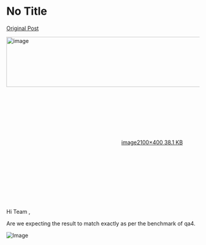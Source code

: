 # No Title

[Original Post](https://discourse.onlinedegree.iitm.ac.in/t/165959/282)

<p><div class="lightbox-wrapper"><a class="lightbox" href="https://europe1.discourse-cdn.com/flex013/uploads/iitm/original/3X/0/3/03c2659de1532aefc02ea8eaa831c0955bf85b5d.png" data-download-href="/uploads/short-url/xfVpigmDLN8HUtD3uS2IYIvLGJ.png?dl=1" title="image" rel="noopener nofollow ugc"><img src="https://europe1.discourse-cdn.com/flex013/uploads/iitm/optimized/3X/0/3/03c2659de1532aefc02ea8eaa831c0955bf85b5d_2_690x131.png" alt="image" data-base62-sha1="xfVpigmDLN8HUtD3uS2IYIvLGJ" width="690" height="131" srcset="https://europe1.discourse-cdn.com/flex013/uploads/iitm/optimized/3X/0/3/03c2659de1532aefc02ea8eaa831c0955bf85b5d_2_690x131.png, https://europe1.discourse-cdn.com/flex013/uploads/iitm/optimized/3X/0/3/03c2659de1532aefc02ea8eaa831c0955bf85b5d_2_1035x196.png 1.5x, https://europe1.discourse-cdn.com/flex013/uploads/iitm/optimized/3X/0/3/03c2659de1532aefc02ea8eaa831c0955bf85b5d_2_1380x262.png 2x" data-dominant-color="28292D"><div class="meta"><svg class="fa d-icon d-icon-far-image svg-icon" aria-hidden="true"><use href="#far-image"></use></svg><span class="filename">image</span><span class="informations">2100×400 38.1 KB</span><svg class="fa d-icon d-icon-discourse-expand svg-icon" aria-hidden="true"><use href="#discourse-expand"></use></svg></div></a></div></p>
<p>Hi Team ,</p>
<p>Are we expecting the result to match exactly as per the benchmark of qa4.</p>

![Image](https://europe1.discourse-cdn.com/flex013/uploads/iitm/optimized/3X/0/3/03c2659de1532aefc02ea8eaa831c0955bf85b5d_2_690x131.png)
